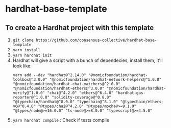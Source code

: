 # hardhat-base-template

## To create a Hardhat project with this template
1. `git clone https://github.com/consensus-collective/hardhat-base-template`
2. `yarn install`
3. `yarn hardhat init`
4. Hardhat will give a script with a bunch of dependecies, install them, it'll look like:
    ```
    yarn add --dev "hardhat@^2.14.0" "@nomicfoundation/hardhat-toolbox@^3.0.0" "@nomicfoundation/hardhat-network-helpers@^1.0.0" "@nomicfoundation/hardhat-chai-matchers@^2.0.0" "@nomicfoundation/hardhat-ethers@^3.0.0" "@nomicfoundation/hardhat-verify@^1.0.0" "chai@^4.2.0" "ethers@^6.4.0" "hardhat-gas-reporter@^1.0.8" "solidity-coverage@^0.8.0" "@typechain/hardhat@^8.0.0" "typechain@^8.1.0" "@typechain/ethers-v6@^0.4.0" "@types/chai@^4.2.0" "@types/mocha@>=9.1.0" "@types/node@>=16.0.0" "ts-node@>=8.0.0" "typescript@>=4.5.0"
    ```
5. `yarn hardhat compile` : Check if tests compile    